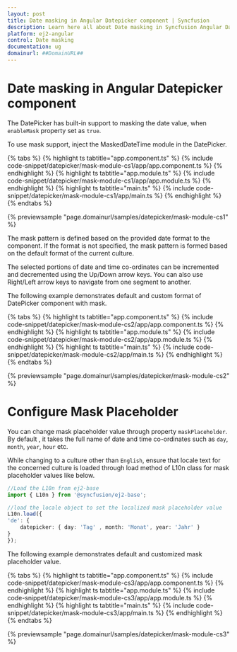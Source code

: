 ```yaml
---
layout: post
title: Date masking in Angular Datepicker component | Syncfusion
description: Learn here all about Date masking in Syncfusion Angular Datepicker component of Syncfusion Essential JS 2 and more.
platform: ej2-angular
control: Date masking 
documentation: ug
domainurl: ##DomainURL##
---
```


# Date masking in Angular Datepicker component

The DatePicker has built-in support to masking the date value, when `enableMask` property set as `true`.

To use mask support, inject the MaskedDateTime module in the DatePicker.

{% tabs %}
{% highlight ts tabtitle="app.component.ts" %}
{% include code-snippet/datepicker/mask-module-cs1/app/app.component.ts %}
{% endhighlight %}
{% highlight ts tabtitle="app.module.ts" %}
{% include code-snippet/datepicker/mask-module-cs1/app/app.module.ts %}
{% endhighlight %}
{% highlight ts tabtitle="main.ts" %}
{% include code-snippet/datepicker/mask-module-cs1/app/main.ts %}
{% endhighlight %}
{% endtabs %}
  
{% previewsample "page.domainurl/samples/datepicker/mask-module-cs1" %}

The mask pattern is defined based on the provided date format to the component. If the format is not specified, the mask pattern is formed based on the default format of the current culture.

The selected portions of date and time co-ordinates  can  be incremented and decremented using the Up/Down arrow keys. You can also use Right/Left arrow keys to navigate from one segment to another.

The following example demonstrates default and custom format of DatePicker component with mask.

{% tabs %}
{% highlight ts tabtitle="app.component.ts" %}
{% include code-snippet/datepicker/mask-module-cs2/app/app.component.ts %}
{% endhighlight %}
{% highlight ts tabtitle="app.module.ts" %}
{% include code-snippet/datepicker/mask-module-cs2/app/app.module.ts %}
{% endhighlight %}
{% highlight ts tabtitle="main.ts" %}
{% include code-snippet/datepicker/mask-module-cs2/app/main.ts %}
{% endhighlight %}
{% endtabs %}
  
{% previewsample "page.domainurl/samples/datepicker/mask-module-cs2" %}

# Configure Mask Placeholder

You can change mask placeholder value through property `maskPlaceholder`. By default , it takes the full name of date and time co-ordinates such as `day`, `month`, `year`, `hour` etc.

While changing to a culture other than `English`, ensure that locale text for the concerned culture is loaded through load method of L10n class for mask placeholder values like below.

```typescript
//Load the L10n from ej2-base
import { L10n } from '@syncfusion/ej2-base';

//load the locale object to set the localized mask placeholder value
L10n.load({
'de': {
    datepicker: { day: 'Tag' , month: 'Monat', year: 'Jahr' }
}
});

```

The following example demonstrates default and customized mask placeholder value.

{% tabs %}
{% highlight ts tabtitle="app.component.ts" %}
{% include code-snippet/datepicker/mask-module-cs3/app/app.component.ts %}
{% endhighlight %}
{% highlight ts tabtitle="app.module.ts" %}
{% include code-snippet/datepicker/mask-module-cs3/app/app.module.ts %}
{% endhighlight %}
{% highlight ts tabtitle="main.ts" %}
{% include code-snippet/datepicker/mask-module-cs3/app/main.ts %}
{% endhighlight %}
{% endtabs %}
  
{% previewsample "page.domainurl/samples/datepicker/mask-module-cs3" %}
